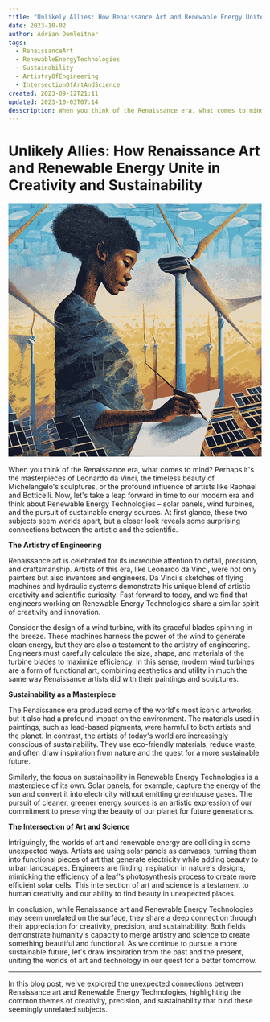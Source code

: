 ```yaml
---
title: "Unlikely Allies: How Renaissance Art and Renewable Energy Unite in Creativity and Sustainability"
date: 2023-10-02
author: Adrian Demleitner
tags:
  - RenaissanceArt
  - RenewableEnergyTechnologies
  - Sustainability
  - ArtistryOfEngineering
  - IntersectionOfArtAndScience
created: 2023-09-12T21:11
updated: 2023-10-03T07:14
desscription: When you think of the Renaissance era, what comes to mind? Perhaps it's the masterpieces of Leonardo da Vinci, the timeless beauty of Michelangelo's sculptures, or the profound influence of artists like Raphael and Botticelli. Now, let's take a leap forward in time to our modern era and think about Renewable Energy Technologies – solar panels, wind turbines, and the pursuit of sustainable energy sources. At first glance, these two subjects seem worlds apart, but a closer look reveals some surprising connections between the artistic and the scientific.
---
```


# Unlikely Allies: How Renaissance Art and Renewable Energy Unite in Creativity and Sustainability

![](assets/Firefly%2020231002075003.png)

When you think of the Renaissance era, what comes to mind? Perhaps it's the masterpieces of Leonardo da Vinci, the timeless beauty of Michelangelo's sculptures, or the profound influence of artists like Raphael and Botticelli. Now, let's take a leap forward in time to our modern era and think about Renewable Energy Technologies – solar panels, wind turbines, and the pursuit of sustainable energy sources. At first glance, these two subjects seem worlds apart, but a closer look reveals some surprising connections between the artistic and the scientific.

**The Artistry of Engineering**

Renaissance art is celebrated for its incredible attention to detail, precision, and craftsmanship. Artists of this era, like Leonardo da Vinci, were not only painters but also inventors and engineers. Da Vinci's sketches of flying machines and hydraulic systems demonstrate his unique blend of artistic creativity and scientific curiosity. Fast forward to today, and we find that engineers working on Renewable Energy Technologies share a similar spirit of creativity and innovation.

Consider the design of a wind turbine, with its graceful blades spinning in the breeze. These machines harness the power of the wind to generate clean energy, but they are also a testament to the artistry of engineering. Engineers must carefully calculate the size, shape, and materials of the turbine blades to maximize efficiency. In this sense, modern wind turbines are a form of functional art, combining aesthetics and utility in much the same way Renaissance artists did with their paintings and sculptures.

**Sustainability as a Masterpiece**

The Renaissance era produced some of the world's most iconic artworks, but it also had a profound impact on the environment. The materials used in paintings, such as lead-based pigments, were harmful to both artists and the planet. In contrast, the artists of today's world are increasingly conscious of sustainability. They use eco-friendly materials, reduce waste, and often draw inspiration from nature and the quest for a more sustainable future.

Similarly, the focus on sustainability in Renewable Energy Technologies is a masterpiece of its own. Solar panels, for example, capture the energy of the sun and convert it into electricity without emitting greenhouse gases. The pursuit of cleaner, greener energy sources is an artistic expression of our commitment to preserving the beauty of our planet for future generations.

**The Intersection of Art and Science**

Intriguingly, the worlds of art and renewable energy are colliding in some unexpected ways. Artists are using solar panels as canvases, turning them into functional pieces of art that generate electricity while adding beauty to urban landscapes. Engineers are finding inspiration in nature's designs, mimicking the efficiency of a leaf's photosynthesis process to create more efficient solar cells. This intersection of art and science is a testament to human creativity and our ability to find beauty in unexpected places.

In conclusion, while Renaissance art and Renewable Energy Technologies may seem unrelated on the surface, they share a deep connection through their appreciation for creativity, precision, and sustainability. Both fields demonstrate humanity's capacity to merge artistry and science to create something beautiful and functional. As we continue to pursue a more sustainable future, let's draw inspiration from the past and the present, uniting the worlds of art and technology in our quest for a better tomorrow.

--- 

In this blog post, we've explored the unexpected connections between Renaissance art and Renewable Energy Technologies, highlighting the common themes of creativity, precision, and sustainability that bind these seemingly unrelated subjects.
